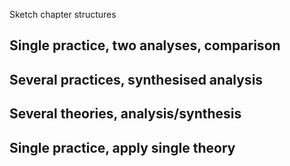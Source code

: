 Sketch chapter structures

## Single practice, two analyses, comparison

## Several practices, synthesised analysis

## Several theories, analysis/synthesis

## Single practice, apply single theory

 
